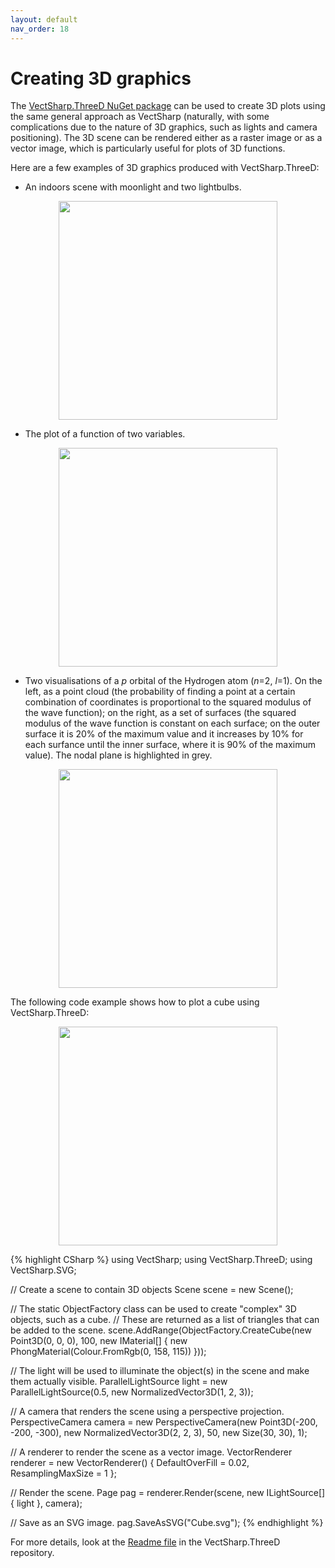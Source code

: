 ```yaml
---
layout: default
nav_order: 18
---
```


# Creating 3D graphics

The [VectSharp.ThreeD NuGet package](https://www.nuget.org/packages/VectSharp.ThreeD) can be used to create 3D plots using the same general approach as VectSharp (naturally, with some complications due to the nature of 3D graphics, such as lights and camera positioning). The 3D scene can be rendered either as a raster image or as a vector image, which is particularly useful for plots of 3D functions.

Here are a few examples of 3D graphics produced with VectSharp.ThreeD:

* An indoors scene with moonlight and two lightbulbs.

<p style="text-align: center">
    <img src="https://raw.githubusercontent.com/arklumpus/VectSharp/master/VectSharp.ThreeD/images/Moonlight_2.svg" style="height:25em">
</p>

* The plot of a function of two variables.

<p style="text-align: center">
    <img src="https://github.com/arklumpus/VectSharp/raw/master/VectSharp.ThreeD/images/FunctionPlot.svg" style="height:25em">
</p>

* Two visualisations of a _p_ orbital of the Hydrogen atom (_n_=2, _l_=1). On the left, as a point cloud (the probability of finding a point at a certain combination of coordinates is proportional to the squared modulus of the wave function); on the right, as a set of surfaces (the squared modulus of the wave function is constant on each surface; on the outer surface it is 20% of the maximum value and it increases by 10% for each surfance until the inner surface, where it is 90% of the maximum value). The nodal plane is highlighted in grey.

<p style="text-align: center">
    <img src="https://github.com/arklumpus/VectSharp/raw/master/VectSharp.ThreeD/images/HydrogenPOrbital.svg" style="height:25em">
</p>

The following code example shows how to plot a cube using VectSharp.ThreeD:

<div class="code-example">
    <p style="text-align: center">
        <img src="assets/tutorials/Cube.svg" style="height:25em">
    </p>
</div>
{% highlight CSharp %}
using VectSharp;
using VectSharp.ThreeD;
using VectSharp.SVG;

// Create a scene to contain 3D objects
Scene scene = new Scene();

// The static ObjectFactory class can be used to create "complex" 3D objects, such as a cube.
// These are returned as a list of triangles that can be added to the scene.
scene.AddRange(ObjectFactory.CreateCube(new Point3D(0, 0, 0), 100,
                                        new IMaterial[] {
                                            new PhongMaterial(Colour.FromRgb(0, 158, 115))
                                        }));

// The light will be used to illuminate the object(s) in the scene and make them actually visible.
ParallelLightSource light = new ParallelLightSource(0.5, new NormalizedVector3D(1, 2, 3));

// A camera that renders the scene using a perspective projection.
PerspectiveCamera camera = new PerspectiveCamera(new Point3D(-200, -200, -300),
                                                 new NormalizedVector3D(2, 2, 3), 50,
                                                 new Size(30, 30), 1);

// A renderer to render the scene as a vector image.
VectorRenderer renderer = new VectorRenderer() { DefaultOverFill = 0.02, ResamplingMaxSize = 1 };

// Render the scene.
Page pag = renderer.Render(scene, new ILightSource[] { light }, camera);

// Save as an SVG image.
pag.SaveAsSVG("Cube.svg");
{% endhighlight %}

For more details, look at the [Readme file](https://github.com/arklumpus/VectSharp/blob/master/VectSharp.ThreeD/Readme.md) in the VectSharp.ThreeD repository.
